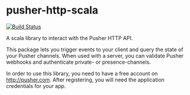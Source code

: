 # pusher-http-scala
[![Build Status](https://travis-ci.org/vivangkumar/pusher-http-scala.svg?branch=master)](https://travis-ci.org/vivangkumar/pusher-http-scala)

A scala library to interact with the Pusher HTTP API.

This package lets you trigger events to your client and query the state of your Pusher channels.
When used with a server, you can validate Pusher webhooks and authenticate private- or presence-channels.

In order to use this library, you need to have a free account on http://pusher.com.
After registering, you will need the application credentials for your app.

